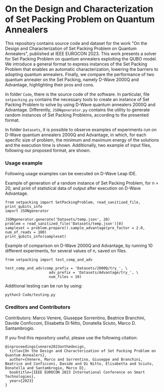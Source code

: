 # On the Design and Characterization of Set Packing Problem on Quantum Annealers

This repository contains source code and dataset for the work "On the Design and Characterization of Set Packing Problem on Quantum Annealers", published at IEEE EUROCON 2023. 
This work presents a solver for Set Packing Problem on quantum annealers exploiting the QUBO model.
We introduce a general format to express instances of the Set Packing Problem that enables an automatic characterization, lowering the barriers to adopting quantum annealers.
Finally, we compare the performance of two quantum annealer on the Set Packing, namely D-Wave 2000Q and Advantage, highlighting their pros and cons.

In folder `Code`, there is the source code of the software. 
In particular, file `setpacking.py` contains the necessary tools to create an instance of Set Packing Problem to solve by using D-Wave quantum annealers 2000Q and Advantage.
Differently, `JSONgenerator.py` contains the utility to generate random instances of Set Packing Problems, according to the presented format.

In folder `Datasets`, it is possible to observe examples of experiments run on D-Wave quantum annealers 2000Q and Advantage, in which, for each specific size of problem, the minimum and maximum energy of the solutions and the execution time is shown.
Additionally, two example of input files, following our proposed format, are shown.

### Usage example
Following usage examples can be executed on D-Wave Leap IDE.

Example of generation of a random instance of Set Packing Problem, for n = 20, and print of statistical data of output after execution on D-Wave Advantage.
```
from setpacking import SetPackingProblem, read_sanitized_file, print_qubits_info
import JSONgenerator

JSONgenerator.generate('Datasets/temp.json', 20)
problem = read_sanitized_file('Datasets/temp.json')[0]
sampleset = problem.prepare().sample_advantage(pre_factor = 2.0, num_of_reads = 100)
print_qubits_info(sampleset)
```
Example of comparison on D-Wave 2000Q and Advantage, by running 10 different experiments, for several values of n, saved on files.
```
from setpacking import test_comp_and_adv

test_comp_and_adv(comp_prefix = 'Datasets/2000Q/try_', \
                    adv_prefix = 'Datasets/Advantage/try_', \
                    num_files = 10)
```
Additional testing can be run by using:
```
python3 Code/testing.py
```

### Creditors and Contributors
Contributors:  Marco Venere, Giuseppe Sorrentino, Beatrice Branchini, Davide Conficconi, Elisabetta Di Nitto, Donatella Sciuto, Marco D. Santambrogio.

If you find this repository useful, please use the following citation:


```
@inproceedings{venere2023onthedesign,
  title={On the Design and Characterization of Set Packing Problem on Quantum Annealers},
  author={Venere, Marco and Sorrentino, Giuseppe and Branchini, Beatrice and Conficconi, Davide and Di Nitto, Elisabetta and Sciuto, Donatella and Santambrogio, Marco D},
  booktitle={IEEE EUROCON 2023 International Conference on Smart Technologies},
  year={2023}
}

```
